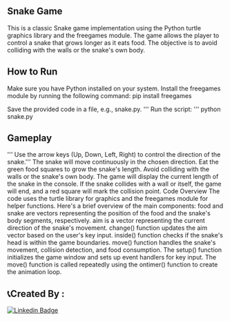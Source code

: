 ## Snake Game
This is a classic Snake game implementation using the Python turtle graphics library and the freegames module. The game allows the player to control a snake that grows longer as it eats food. The objective is to avoid colliding with the walls or the snake's own body.

## How to Run
Make sure you have Python installed on your system.
Install the freegames module by running the following command:
pip install freegames

Save the provided code in a file, e.g., snake.py.
''' Run the script: '''
    python snake.py

## Gameplay
''' Use the arrow keys (Up, Down, Left, Right) to control the direction of the snake.'''
The snake will move continuously in the chosen direction.
Eat the green food squares to grow the snake's length.
Avoid colliding with the walls or the snake's own body.
The game will display the current length of the snake in the console.
If the snake collides with a wall or itself, the game will end, and a red square will mark the collision point.
Code Overview
The code uses the turtle library for graphics and the freegames module for helper functions. Here's a brief overview of the main components:
food and snake are vectors representing the position of the food and the snake's body segments, respectively.
aim is a vector representing the current direction of the snake's movement.
change() function updates the aim vector based on the user's key input.
inside() function checks if the snake's head is within the game boundaries.
move() function handles the snake's movement, collision detection, and food consumption.
The setup() function initializes the game window and sets up event handlers for key input.
The move() function is called repeatedly using the ontimer() function to create the animation loop.

## 📞Created By :
 [![Linkedin Badge](https://img.shields.io/badge/-ArmanShahhoseini-blue?style=flat-square&logo=Linkedin&logoColor=white&link=https://www.linkedin.com/in/arman-shahhoseini-4447152a0/)](https://www.linkedin.com/in/arman-shahhoseini-4447152a0)